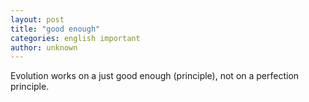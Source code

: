 ```yaml
---
layout: post
title: "good enough"
categories: english important
author: unknown
---
```


Evolution works on a just good enough (principle), not on a perfection principle.

